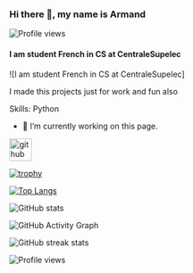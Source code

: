 ### Hi there 👋, my name is Armand          
![Profile views](https://gpvc.arturio.dev/Armand-Morin)  
#### I am student French in CS at CentraleSupelec
![I am student French in CS at CentraleSupelec]

I made this projects just for work and fun also 

Skills: Python 

- 🔭 I’m currently working on this page. 


[<img src='https://cdn.jsdelivr.net/npm/simple-icons@3.0.1/icons/github.svg' alt='github' height='40'>](https://github.com/Armand-Morin)  

[![trophy](https://github-profile-trophy.vercel.app/?username=Armand-Morin)](https://github.com/ryo-ma/github-profile-trophy&theme=radical)

[![Top Langs](https://github-readme-stats.vercel.app/api/top-langs/?username=Armand-Morin)](https://github.com/anuraghazra/github-readme-stats&theme=radical)

![GitHub stats](https://github-readme-stats.vercel.app/api?username=Armand-Morin&show_icons=true&count_private=true&theme=radical)  

![GitHub Activity Graph](https://activity-graph.herokuapp.com/graph?username=Armand-Morin&theme=radical)  

![GitHub streak stats](https://github-readme-streak-stats.herokuapp.com/?user=Armand-Morin&theme=radical)  

![Profile views](https://gpvc.arturio.dev/Armand-Morin)  
